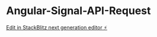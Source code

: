 # Angular-Signal-API-Request

[Edit in StackBlitz next generation editor ⚡️](https://stackblitz.com/~/github.com/leolanese/Angular-Signal-API-Request)